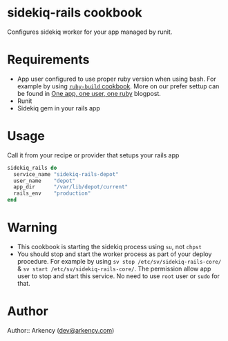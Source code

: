 # sidekiq-rails cookbook

Configures sidekiq worker for your app managed by runit.

# Requirements

* App user configured to use proper ruby version when using bash.
    For example by using [`ruby-build` cookbook](https://github.com/arkency/ruby-build-cookbook).
    More on our prefer settup can be found in [One app, one user, one ruby](http://blog.arkency.com/2012/11/one-app-one-user-one-ruby/)
    blogpost.
* Runit
* Sidekiq gem in your rails app

# Usage

Call it from your recipe or provider that setups your rails app

```ruby
sidekiq_rails do
  service_name "sidekiq-rails-depot"
  user_name    "depot"
  app_dir      "/var/lib/depot/current"
  rails_env    "production"
end
```

# Warning

* This cookbook is starting the sidekiq process using `su`, not `chpst`
* You should stop and start the worker process as part of your deploy procedure.
    For example by using `sv stop /etc/sv/sidekiq-rails-core/` &
    `sv start /etc/sv/sidekiq-rails-core/`. The permission allow app user to stop
    and start this service. No need to use `root` user or `sudo` for that.

# Author

Author:: Arkency (<dev@arkency.com>)
